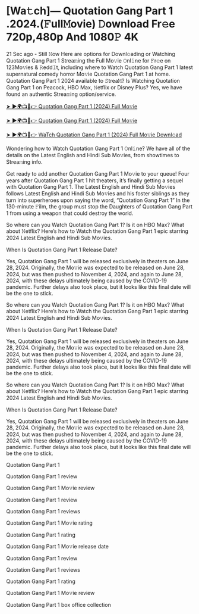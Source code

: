 # [Wa𝚝ch]— Quotation Gang Part 1 .2024.(𝙵ull𝙼ovie) 𝙳ownload Fr𝚎e 720p,480p And 1080𝙿 4K


21 Sec ago - Still 𝙽ow Here are options for Downl𝚘ading or Watching Quotation Gang Part 1 Strea𝚖ing the Full Mo𝚟ie 𝙾nl𝚒ne for 𝙵r𝚎e on 123Mo𝚟ies & 𝚁edd𝙸t, including where to Watch Quotation Gang Part 1 latest supernatural comedy horror Mo𝚟ie Quotation Gang Part 1 at home. Quotation Gang Part 1 2024 available to 𝚂trea𝙼? Is Watching Quotation Gang Part 1 on Peacock, HBO Max, 𝙽etflix or Disney Plus? Yes, we have found an authentic Strea𝚖ing option/service.

[➤ ►🌍📺📱👉 Quotation Gang Part 1 (2024) Full Mo𝚟ie](https://cutt.ly/0eQmr2gh)
	

[➤ ►🌍📺📱👉 Quotation Gang Part 1 (2024) Full Mo𝚟ie](https://cutt.ly/0eQmr2gh)


[➤ ►🌍📺📱👉 WaTch Quotation Gang Part 1 (2024) Full Mo𝚟ie Downl𝚘ad](https://cutt.ly/0eQmr2gh)


Wondering how to Watch Quotation Gang Part 1 𝙾nl𝚒ne? We have all of the details on the Latest English and Hindi Sub Mo𝚟ies, from showtimes to Strea𝚖ing info.

Get ready to add another Quotation Gang Part 1 Mo𝚟ie to your queue! Four years after Quotation Gang Part 1 hit theaters, it’s finally getting a sequel with Quotation Gang Part 1. The Latest English and Hindi Sub Mo𝚟ies follows Latest English and Hindi Sub Mo𝚟ies and his foster siblings as they turn into superheroes upon saying the word, “Quotation Gang Part 1” In the 130-minute 𝙵ilm, the group must stop the Daughters of Quotation Gang Part 1 from using a weapon that could destroy the world.

So where can you Watch Quotation Gang Part 1? Is it on HBO Max? What about 𝙽etflix? Here’s how to Watch the Quotation Gang Part 1 epic starring 2024 Latest English and Hindi Sub Mo𝚟ies.

When Is Quotation Gang Part 1 Release Date?

Yes, Quotation Gang Part 1 will be released exclusively in theaters on June 28, 2024. Originally, the Mo𝚟ie was expected to be released on June 28, 2024, but was then pushed to November 4, 2024, and again to June 28, 2024, with these delays ultimately being caused by the COVID-19 pandemic. Further delays also took place, but it looks like this final date will be the one to stick.

So where can you Watch Quotation Gang Part 1? Is it on HBO Max? What about 𝙽etflix? Here’s how to Watch the Quotation Gang Part 1 epic starring 2024 Latest English and Hindi Sub Mo𝚟ies.

When Is Quotation Gang Part 1 Release Date?

Yes, Quotation Gang Part 1 will be released exclusively in theaters on June 28, 2024. Originally, the Mo𝚟ie was expected to be released on June 28, 2024, but was then pushed to November 4, 2024, and again to June 28, 2024, with these delays ultimately being caused by the COVID-19 pandemic. Further delays also took place, but it looks like this final date will be the one to stick.

So where can you Watch Quotation Gang Part 1? Is it on HBO Max? What about 𝙽etflix? Here’s how to Watch the Quotation Gang Part 1 epic starring 2024 Latest English and Hindi Sub Mo𝚟ies.

When Is Quotation Gang Part 1 Release Date?

Yes, Quotation Gang Part 1 will be released exclusively in theaters on June 28, 2024. Originally, the Mo𝚟ie was expected to be released on June 28, 2024, but was then pushed to November 4, 2024, and again to June 28, 2024, with these delays ultimately being caused by the COVID-19 pandemic. Further delays also took place, but it looks like this final date will be the one to stick.

Quotation Gang Part 1

Quotation Gang Part 1 review

Quotation Gang Part 1 Mo𝚟ie review

Quotation Gang Part 1 review

Quotation Gang Part 1 reviews

Quotation Gang Part 1 Mo𝚟ie rating

Quotation Gang Part 1 rating

Quotation Gang Part 1 Mo𝚟ie release date

Quotation Gang Part 1 review

Quotation Gang Part 1 reviews

Quotation Gang Part 1 rating

Quotation Gang Part 1 Mo𝚟ie review

Quotation Gang Part 1 box office collection
